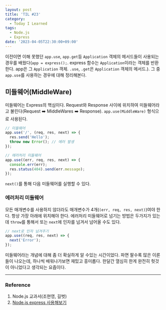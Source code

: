```yaml
---
layout: post
title: 'TIL #23'
category:
  - Today I Learned
tags:
  - Node.js
  - Express
date: '2023-04-05T22:30:00+09:00'
---
```


이전이면 이해 못했던 `app.use`, `app.get`등 `Application` 객체의 메서드들이 사용되는 경우를 배웠다(`app = express();`. express 함수는 `Application`이라는 객체를 반환한다. app은 그 `Application` 객체. `.use`, `.get`은 `Application` 객체의 메서드.). 그 중 `app.use`를 사용하는 경우에 대해 정리해본다.

## 미들웨어(MiddleWare)

미들웨어는 Express의 핵심이다. Request와 Response 사이에 위치하여 미들웨어라고 불린다(Request ➡️ MiddleWares ➡️ Response). `app.use(MiddleWare)` 형식으로 사용된다.

```js
// 미들웨어
app.use('/', (req, res, next) => {
  res.send('Hello');
  throw new Error(); // 에러 발생
});

// 에러처리 미들웨어
app.use((err, req, res, next) => {
  console.err(err);
  res.status(404).send(err.message);
});
```

`next()`를 통해 다음 미들웨어를 실행할 수 있다.

### 에러처리 미들웨어

모든 매개변수를 사용하지 않더라도 매개변수가 4개(`(err, req, res, next)`)여야 한다. 항상 가장 아래에 위치해야 한다. 에러처리 미들웨어로 넘기는 방법은 두가지가 있는데 `throw`를 통해서 또는 `next`에 인자를 넘겨서 넘어올 수도 있다.

```js
// next로 인자 넘겨주기
app.use((req, res, next) => {
  next('Error');
});
```

미들웨어라는 개념에 대해 좀 더 확실하게 알 수있는 시간이었다. 파면 팔수록 많은 이론들이 나오는데, 하나씩 배워나가보면 재밌고 흥미롭다. 한달간 열심히 한게 완전히 헛것이 아니었다고 생각되는 요즘이다.

---

### Reference

1.  Node.js 교과서(조현영, 길벗)
2.  [Node.js express 사용해보기](https://velog.io/@pongdang/Node.js-express-%EC%82%AC%EC%9A%A9%ED%95%B4%EB%B3%B4%EA%B8%B0#:~:text=express-,%ED%95%A8%EC%88%98%EC%9D%98,-%EB%A6%AC%ED%84%B4%20%EA%B0%92%EC%9D%80%20Application)
